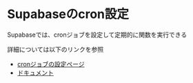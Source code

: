 # Supabaseのcron設定
Supabaseでは、cronジョブを設定して定期的に関数を実行できる

詳細については以下のリンクを参照

- [cronジョブの設定ページ](https://supabase.com/dashboard/project/_/integrations/cron/overview)
- [ドキュメント](https://supabase.com/docs/guides/cron)
